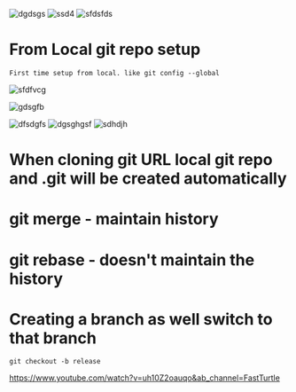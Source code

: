 ![dgdsgs](https://github.com/Sri-Learnings/Azure-Devops/assets/130881628/9f0e4432-79b1-4742-9b93-022362923eb0)
![ssd4](https://github.com/Sri-Learnings/Azure-Devops/assets/130881628/105a1ebd-156a-4dd1-b98d-b0f2969ed9d2)
![sfdsfds](https://github.com/Sri-Learnings/Azure-Devops/assets/130881628/763db2d7-a64e-40b3-8232-c061365d799b)

# From Local git repo setup

~~~
First time setup from local. like git config --global
~~~

![sfdfvcg](https://github.com/Sri-Learnings/Azure-Devops/assets/130881628/0e1b2d02-f3ed-496a-ab06-e014e6af7bcf)

![gdsgfb](https://github.com/Sri-Learnings/Azure-Devops/assets/130881628/9ccb9cf5-0f08-43bc-8d32-c9f83e65ae43)

![dfsdgfs](https://github.com/Sri-Learnings/Azure-Devops/assets/130881628/25b721c1-2ad0-496d-997d-bd7a442ed280)
![dgsghgsf](https://github.com/Sri-Learnings/Azure-Devops/assets/130881628/f658a0bb-1120-4aa9-b686-43065b8d1105)
![sdhdjh](https://github.com/Sri-Learnings/Azure-Devops/assets/130881628/415b52a7-d7e5-4cfe-9d7f-b6805b4c58c9)

# When cloning git URL local git repo and .git will be created  automatically 
# git merge - maintain history 
# git rebase - doesn't maintain the history
# Creating a branch as well switch to that branch
~~~
git checkout -b release
~~~
https://www.youtube.com/watch?v=uh10Z2oauqo&ab_channel=FastTurtle
